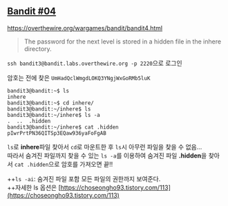 ## [Bandit #04](https://overthewire.org/wargames/bandit/bandit4.html)

https://overthewire.org/wargames/bandit/bandit4.html
> The password for the next level is stored in a hidden file in the inhere directory.


``` ssh bandit3@bandit.labs.overthewire.org -p 2220 ```으로 로그인  

암호는 전에 찾은 ```UmHadQclWmgdLOKQ3YNgjWxGoRMb5luK```

```
bandit3@bandit:~$ ls
inhere
bandit3@bandit:~$ cd inhere/
bandit3@bandit:~/inhere$ ls
bandit3@bandit:~/inhere$ ls -a
.  ..  .hidden
bandit3@bandit:~/inhere$ cat .hidden
pIwrPrtPN36QITSp3EQaw936yaFoFgAB
```

```ls```로 **inhere**파일 찾아서 ```cd```로 마운트한 후 ```ls```시 아무런 파일을 찾을 수 없음...  
따라서 숨겨진 파일까지 찾을 수 있는 ```ls -a```를 이용하여 숨겨진 파일 **.hidden**을 찾아서 ```cat .hidden```으로 암호를 가져오면 끝!!

++```ls -ai```: 숨겨진 파일 포함 모든 파일의 권한까지 보여준다.  
++자세한 ls 옵션은 [https://choseongho93.tistory.com/113](https://choseongho93.tistory.com/113)
